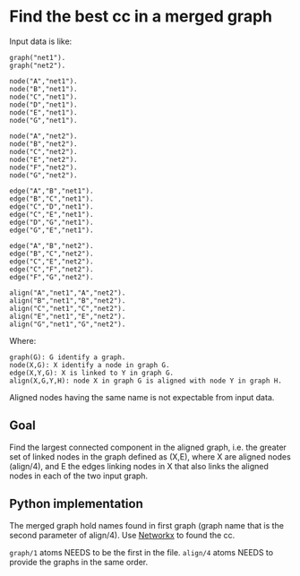 # Find the best cc in a merged graph
Input data is like:

    graph("net1").
    graph("net2").

    node("A","net1").
    node("B","net1").
    node("C","net1").
    node("D","net1").
    node("E","net1").
    node("G","net1").

    node("A","net2").
    node("B","net2").
    node("C","net2").
    node("E","net2").
    node("F","net2").
    node("G","net2").

    edge("A","B","net1").
    edge("B","C","net1").
    edge("C","D","net1").
    edge("C","E","net1").
    edge("D","G","net1").
    edge("G","E","net1").

    edge("A","B","net2").
    edge("B","C","net2").
    edge("C","E","net2").
    edge("C","F","net2").
    edge("F","G","net2").

    align("A","net1","A","net2").
    align("B","net1","B","net2").
    align("C","net1","C","net2").
    align("E","net1","E","net2").
    align("G","net1","G","net2").

Where:

    graph(G): G identify a graph.
    node(X,G): X identify a node in graph G.
    edge(X,Y,G): X is linked to Y in graph G.
    align(X,G,Y,H): node X in graph G is aligned with node Y in graph H.

Aligned nodes having the same name is not expectable from input data.

## Goal
Find the largest connected component in the aligned graph, i.e. the greater set of linked nodes
in the graph defined as (X,E), where X are aligned nodes (align/4),
and E the edges linking nodes in X that also links the aligned nodes in each of the two input graph.


## Python implementation
The merged graph hold names found in first graph (graph name that is the second parameter of align/4).
Use [Networkx](http://networkx.org) to found the cc.

`graph/1` atoms NEEDS to be the first in the file.
`align/4` atoms NEEDS to provide the graphs in the same order.
